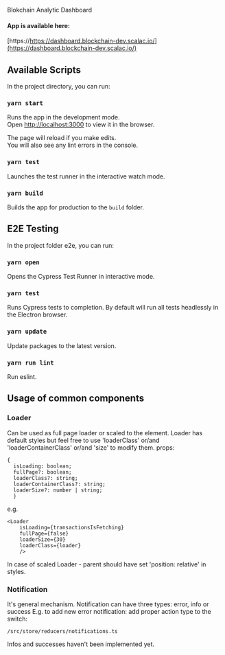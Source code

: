 Blokchain Analytic Dashboard

#### App is available here:
[https://https://dashboard.blockchain-dev.scalac.io/](https://dashboard.blockchain-dev.scalac.io/)

## Available Scripts

In the project directory, you can run:

### `yarn start`

Runs the app in the development mode.<br>
Open [http://localhost:3000](http://localhost:3000) to view it in the browser.

The page will reload if you make edits.<br>
You will also see any lint errors in the console.

### `yarn test`

Launches the test runner in the interactive watch mode.<br>

### `yarn build`

Builds the app for production to the `build` folder.<br>

## E2E Testing

In the project folder e2e, you can run:

### `yarn open`

Opens the Cypress Test Runner in interactive mode.

### `yarn test`

Runs Cypress tests to completion. By default will run all tests headlessly in the Electron browser.

### `yarn update`

Update packages to the latest version.

### `yarn run lint`

Run eslint.


## Usage of common components

### Loader
Can be used as full page loader or scaled to the element.
Loader has default styles but feel free to use 'loaderClass' or/and 'loaderContainerClass' or/and 'size' to modify them.
props: 
```
{
  isLoading: boolean;
  fullPage?: boolean;
  loaderClass?: string;
  loaderContainerClass?: string;
  loaderSize?: number | string;
  }
```

e.g.
```
<Loader 
    isLoading={transactionsIsFetching} 
    fullPage={false} 
    loaderSize={30}
    loaderClass={loader}
    />
```
In case of scaled Loader - parent should have set 'position: relative' in styles.


### Notification
It's general mechanism. Notification can have three types: error, info or success
E.g. to add new error notification: add proper action type to the switch:
```$xslt
/src/store/reducers/notifications.ts
```

Infos and successes haven't been implemented yet.
